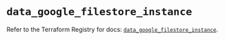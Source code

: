 # `data_google_filestore_instance`

Refer to the Terraform Registry for docs: [`data_google_filestore_instance`](https://registry.terraform.io/providers/hashicorp/google-beta/6.25.0/docs/data-sources/google_filestore_instance).
